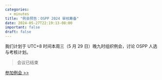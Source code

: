 ```yaml
---
categories:
  - minutes
title: "例会预告：OSPP 2024 审核筹备"
date: 2024-05-27T22:19:13-08:00
important: false
draft: false
---
```


我们计划于 UTC+8 时间本周三（5 月 29 日）晚九时组织例会，讨论 OSPP 人选与考核计划。

> 会议已结束

[参加例会 >> ](https://discord.gg/VYPHgt9)
